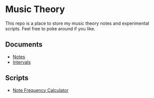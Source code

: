 Music Theory
============

This repo is a place to store my music theory notes and experimental scripts.  Feel free to poke
around if you like.

Documents
---------

* [Notes](https://github.com/voidqk/music-theory/blob/master/docs/notes.md)
* [Intervals](https://github.com/voidqk/music-theory/blob/master/docs/intervals.md)

Scripts
-------

* [Note Frequency Calculator](https://rawgit.com/voidqk/music-theory/master/scripts/note-freq.html)
